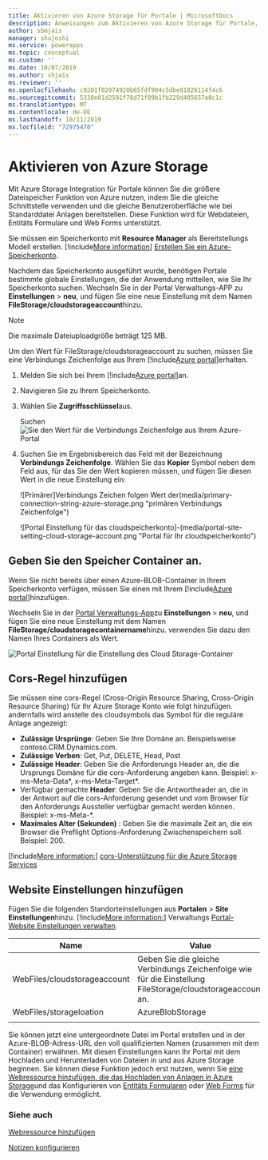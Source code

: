 ```yaml
---
title: Aktivieren von Azure Storage für Portale | MicrosoftDocs
description: Anweisungen zum Aktivieren von Azure Storage für Portale, um von der größeren Dateispeicher Funktion von Azure zu profitieren.
author: sbmjais
manager: shujoshi
ms.service: powerapps
ms.topic: conceptual
ms.custom: ''
ms.date: 10/07/2019
ms.author: shjais
ms.reviewer: ''
ms.openlocfilehash: c9201f02074920b65fdf904c5dbe81826114f4c6
ms.sourcegitcommit: 5338e01d2591f76d71f09b1fb229d405657a0c1c
ms.translationtype: MT
ms.contentlocale: de-DE
ms.lasthandoff: 10/11/2019
ms.locfileid: "72975470"
---
```

# <a name="enable-azure-storage"></a>Aktivieren von Azure Storage

Mit Azure Storage Integration für Portale können Sie die größere Dateispeicher Funktion von Azure nutzen, indem Sie die gleiche Schnittstelle verwenden und die gleiche Benutzeroberfläche wie bei Standarddatei Anlagen bereitstellen. Diese Funktion wird für Webdateien, Entitäts Formulare und Web Forms unterstützt.

Sie müssen ein Speicherkonto mit **Resource Manager** als Bereitstellungs Modell erstellen. [!include[More information](../../includes/proc-more-information.md)] [Erstellen Sie ein Azure-Speicherkonto](https://docs.microsoft.com/en-us/azure/storage/storage-create-storage-account#create-a-storage-account).

Nachdem das Speicherkonto ausgeführt wurde, benötigen Portale bestimmte globale Einstellungen, die der Anwendung mitteilen, wie Sie Ihr Speicherkonto suchen. Wechseln Sie in der Portal Verwaltungs-APP zu **Einstellungen** > **neu**, und fügen Sie eine neue Einstellung mit dem Namen **FileStorage/cloudstorageaccount**hinzu.

> [!NOTE]
> Die maximale Dateiuploadgröße beträgt 125 MB.

Um den Wert für FileStorage/cloudstorageaccount zu suchen, müssen Sie eine Verbindungs Zeichenfolge aus Ihrem [!include[Azure portal](../../includes/pn-azure-portal.md)]erhalten.

1. Melden Sie sich bei Ihrem [!include[Azure portal](../../includes/pn-azure-portal.md)]an.

2. Navigieren Sie zu Ihrem Speicherkonto.

3. Wählen Sie **Zugriffsschlüssel**aus.

    Suchen ![Sie den Wert für die Verbindungs Zeichenfolge aus Ihrem Azure-Portal](media/key-azure-storage.png "Suchen Sie den Wert für die Verbindungs Zeichenfolge aus Azure-Portal Ihrem")

4. Suchen Sie im Ergebnisbereich das Feld mit der Bezeichnung **Verbindungs Zeichenfolge**. Wählen Sie das **Kopier** Symbol neben dem Feld aus, für das Sie den Wert kopieren müssen, und fügen Sie diesen Wert in die neue Einstellung ein:

    ![Primärer]Verbindungs Zeichen folgen Wert der(media/primary-connection-string-azure-storage.png "primären Verbindungs Zeichenfolge")

    ![Portal Einstellung für das cloudspeicherkonto]-(media/portal-site-setting-cloud-storage-account.png "Portal für Ihr cloudspeicherkonto")

## <a name="specify-the-storage-container"></a>Geben Sie den Speicher Container an.

Wenn Sie nicht bereits über einen Azure-BLOB-Container in Ihrem Speicherkonto verfügen, müssen Sie einen mit Ihrem [!include[Azure portal](../../includes/pn-azure-portal.md)]hinzufügen.

Wechseln Sie in der [Portal Verwaltungs-App](configure/configure-portal.md)zu **Einstellungen** > **neu**, und fügen Sie eine neue Einstellung mit dem Namen **FileStorage/cloudstoragecontainername**hinzu. verwenden Sie dazu den Namen Ihres Containers als Wert.

![Portal Einstellung für die Einstellung des Cloud Storage-Container](media/portal-site-setting-cloud-storage-container.png "Portals für Ihren cloudspeichercontainer")

## <a name="add-cors-rule"></a>Cors-Regel hinzufügen

Sie müssen eine cors-Regel (Cross-Origin Resource Sharing, Cross-Origin Resource Sharing) für Ihr Azure Storage Konto wie folgt hinzufügen. andernfalls wird anstelle des cloudsymbols das Symbol für die reguläre Anlage angezeigt:

- **Zulässige Ursprünge**: Geben Sie Ihre Domäne an. Beispielsweise contoso.CRM.Dynamics.com.
- **Zulässige Verben**: Get, Put, DELETE, Head, Post
- **Zulässige Header**: Geben Sie die Anforderungs Header an, die die Ursprungs Domäne für die cors-Anforderung angeben kann. Beispiel: x-ms-Meta-Data\*, x-ms-Meta-Target\*. 
- Verfügbar gemachte **Header**: Geben Sie die Antwortheader an, die in der Antwort auf die cors-Anforderung gesendet und vom Browser für den Anforderungs Aussteller verfügbar gemacht werden können. Beispiel: x-ms-Meta-\*.
- **Maximales Alter (Sekunden)** : Geben Sie die maximale Zeit an, die ein Browser die Preflight Options-Anforderung Zwischenspeichern soll. Beispiel: 200.
 
[!include[More information:](../../includes/proc-more-information.md)] [cors-Unterstützung für die Azure Storage Services](https://docs.microsoft.com/rest/api/storageservices/cross-origin-resource-sharing--cors--support-for-the-azure-storage-services)

## <a name="add-site-settings"></a>Website Einstellungen hinzufügen

Fügen Sie die folgenden Standorteinstellungen aus **Portalen** > **Site Einstellungen**hinzu. [!include[More information:](../../includes/proc-more-information.md)] Verwaltungs [Portal-Website Einstellungen verwalten](configure/configure-site-settings.md#manage-portal-site-settings).

|Name|Value|
|-----|-----|
|WebFiles/cloudstorageaccount|Geben Sie die gleiche Verbindungs Zeichenfolge wie für die Einstellung FileStorage/cloudstorageaccount an.|
|WebFiles/storageloation|AzureBlobStorage|
|||

Sie können jetzt eine untergeordnete Datei im Portal erstellen und in der Azure-BLOB-Adress-URL den voll qualifizierten Namen (zusammen mit dem Container) erwähnen. Mit diesen Einstellungen kann Ihr Portal mit dem Hochladen und Herunterladen von Dateien in und aus Azure Storage beginnen. Sie können diese Funktion jedoch erst nutzen, wenn Sie [eine Webressource hinzufügen, die das Hochladen von Anlagen in Azure Storage](add-web-resource.md)und das Konfigurieren von [Entitäts Formularen](configure-notes.md#notes-configuration-for-entity-forms) oder [Web Forms](configure-notes.md#notes-configuration-for-web-forms) für die Verwendung ermöglicht.

### <a name="see-also"></a>Siehe auch

[Webressource hinzufügen](add-web-resource.md)

[Notizen konfigurieren](configure-notes.md)
